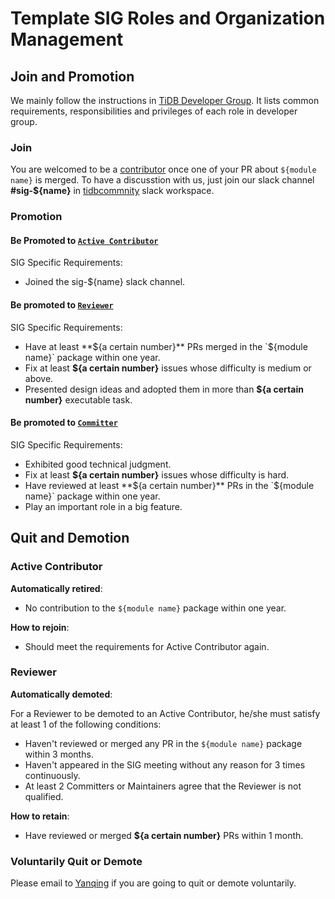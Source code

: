 # Template SIG Roles and Organization Management

<!--
Outline the organism specific to this SIG, as well as those that differ from [SIG Governance](sig-governance.md)
-->

## Join and Promotion

We mainly follow the instructions in [TiDB Developer Group](../../architecture/README.md#tidb-developer-group).
It lists common requirements, responsibilities and privileges of each role in developer group.

### Join

You are welcomed to be a [contributor](../../architecture/README.md#contributor) once one of your PR about `${module name}` is merged.
To have a discusstion with us, just join our slack channel **#sig-${name}** in [tidbcommnity](https://pingcap.com/tidbslack) slack workspace.

### Promotion

#### Be Promoted to [`Active Contributor`](../../architecture/README.md#active-contributor)

SIG Specific Requirements:

* Joined the sig-${name} slack channel.

#### Be promoted to [`Reviewer`](../../architecture/README.md#reviewer)

SIG Specific Requirements:

* Have at least  **${a certain number}** PRs merged in the `${module name}` package within one year.
* Fix at least **${a certain number}** issues whose difficulty is medium or above.
* Presented design ideas and adopted them in more than  **${a certain number}** executable task.


#### Be promoted to [`Committer`](../../architecture/README.md#committer)

SIG Specific Requirements:

* Exhibited good technical judgment.
* Fix at least  **${a certain number}** issues whose difficulty is hard.
* Have reviewed at least  **${a certain number}** PRs in the `${module name}` package within one year.
* Play an important role in a big feature.

## Quit and Demotion

### Active Contributor

**Automatically retired**:

* No contribution to the `${module name}` package within one year.

**How to rejoin**:

* Should meet the requirements for Active Contributor again.

### Reviewer

**Automatically demoted**:

For a Reviewer to be demoted to an Active Contributor, he/she must satisfy at
least 1 of the following conditions:

* Haven't reviewed or merged any PR in the `${module name}` package within 3 months.
* Haven't appeared in the SIG meeting without any reason for 3 times continuously.
* At least 2 Committers or Maintainers agree that the Reviewer is not qualified.

**How to retain**:

* Have reviewed or merged  **${a certain number}** PRs within 1 month.

### Voluntarily Quit or Demote

Please email to [Yanqing](mailto:zhangyanqing@pingcap.com) if you are
going to quit or demote voluntarily.
